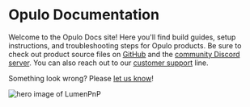 # Opulo Documentation

Welcome to the Opulo Docs site! Here you'll find build guides, setup instructions, and troubleshooting steps for Opulo products. Be sure to check out product source files on [GitHub](https://github.com/opulo-inc) and the [community Discord server](https://discordapp.com/invite/TCwy6De). You can also reach out to our [customer support](https://opulo.io/pages/contact-support) line.

Something look wrong? Please [let us know](https://github.com/opulo-inc/docs/issues/new)!

![hero image of LumenPnP](semi-assembly-3-1/3_1.png)
